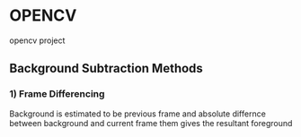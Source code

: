 # OPENCV
opencv project
## Background Subtraction Methods
### 1) Frame Differencing
Background is estimated to be previous frame and absolute differnce between background and current frame them gives the 
resultant foreground

